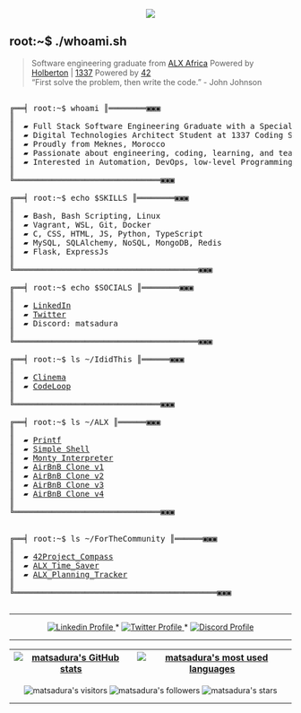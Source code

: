 </p>
<p align="center">  
<img src ="https://github.com/Matsadura/Matsadura/assets/132571698/3164b9dd-4f66-432c-a309-643e262524ee">
</p>

## root:~$ ./whoami.sh
>  Software engineering graduate from [ALX Africa](https://www.alxafrica.com/) Powered by [Holberton](https://www.holbertonschool.com/) | [1337](https://1337.ma/en/) Powered by [42](https://www.42network.org/) \
>  “First solve the problem, then write the code.” - John Johnson 



<pre>

╔══╡ root:~$ whoami ║════════▣▣▣
║
║  ▰ Full Stack Software Engineering Graduate with a Specialization in Backend from ALX Africa
║  ▰ Digital Technologies Architect Student at 1337 Coding School - UM6P
║  ▰ Proudly from Meknes, Morocco
║  ▰ Passionate about engineering, coding, learning, and teaching
║  ▰ Interested in Automation, DevOps, low-level Programming and Networking
║
╚═══════════════════════════════▣▣▣

╔══╡ root:~$ echo $SKILLS ║════════▣▣▣
║
║  ▰ Bash, Bash Scripting, Linux
║  ▰ Vagrant, WSL, Git, Docker
║  ▰ C, CSS, HTML, JS, Python, TypeScript 
║  ▰ MySQL, SQLAlchemy, NoSQL, MongoDB, Redis
║  ▰ Flask, ExpressJs
║
╚═══════════════════════════════════════▣▣▣

╔══╡ root:~$ echo $SOCIALS ║════════▣▣▣
║
║  ▰ <a href="https://www.linkedin.com/in/zidane-zaoui/">LinkedIn</a>
║  ▰ <a href="https://twitter.com/IamZidanee">Twitter</a>
║  ▰ Discord: matsadura
║
╚═══════════════════════════════════════▣▣▣

╔══╡ root:~$ ls ~/IdidThis ║══════▣▣▣
║
║  ▰ <a href="https://github.com/Matsadura/Clinema">Clinema</a>
║  ▰ <a href="https://github.com/Matsadura/CodeLoop">CodeLoop</a>
║
╚═══════════════════════════════▣▣▣

╔══╡ root:~$ ls ~/ALX ║══════▣▣▣
║
║  ▰ <a href="https://github.com/Matsadura/printf">Printf</a>
║  ▰ <a href="https://github.com/Matsadura/simple_shell">Simple Shell</a>
║  ▰ <a href="https://github.com/Matsadura/monty">Monty Interpreter</a>
║  ▰ <a href="https://github.com/Matsadura/AirBnB_clone">AirBnB Clone v1</a>
║  ▰ <a href="https://github.com/Matsadura/AirBnB_clone_v2">AirBnB Clone v2</a>
║  ▰ <a href="https://github.com/Matsadura/AirBnB_clone_v3">AirBnB Clone v3</a>
║  ▰ <a href="https://github.com/Matsadura/AirBnB_clone_v4">AirBnB Clone v4</a>
║
╚═══════════════════════════════▣▣▣


╔══╡ root:~$ ls ~/ForTheCommunity ║══════▣▣▣
║
║  ▰ <a href="https://github.com/Matsadura/42Project_compass">42Project_Compass</a>
║  ▰ <a href="https://github.com/Matsadura/ALX_Time_Saver">ALX_Time_Saver</a>
║  ▰ <a href="https://github.com/Matsadura/ALX_Holberton-Planning-Tracker">ALX_Planning_Tracker</a>
║
╚═══════════════════════════════════════════▣▣▣

</pre>

--------------

<p align="center">
    <a href="https://www.linkedin.com/in/zidane-zaoui/">
        <img alt="Linkedin Profile" src="https://img.shields.io/badge/-Linkedin-0072b1?style=flat&logo=Linkedin&logoColor=white&link=https://www.linkedin.com/in/zidane-zaoui/" />
    </a>
    <span> * </span>
    <a href="https://twitter.com/IamZidanee">
        <img alt="Twitter Profile" src="https://img.shields.io/badge/-Twitter-0072b1?style=flat&logo=Twitter&logoColor=white&link=https://twitter.com/IamZidanee&color=1DA1F2" />
    </a>
    <span> * </span>
    <a href="https://discordapp.com/users/921320842040848394">
        <img alt="Discord Profile" src="https://img.shields.io/badge/-Discord-0072b1?style=flat&logo=Discord&logoColor=white&link=https://discordapp.com/users/921320842040848394&color=7289da" />
    </a>

</p>

---------------
| [![matsadura's GitHub stats](https://github-readme-stats.vercel.app/api?username=matsadura&count_private=true&show_icons=true&hide=issues&hide_border=true&theme=dark)](https://github.com/matsadura?tab=repositories) | [![matsadura's most used languages](https://github-readme-stats.vercel.app/api/top-langs/?username=matsadura&layout=compact&hide_border=true&theme=dark)](https://github.com/matsadura?tab=repositories) |
|:-:|:-:|

<p align="center">
	<img alt="matsadura's visitors" src="https://komarev.com/ghpvc/?username=matsadura&color=8c36db&style=flat&label=visitors" />
	<img alt="matsadura's followers" src="https://img.shields.io/github/followers/matsadura?color=blueviolet" />
	<img alt="matsadura's stars" src="https://img.shields.io/github/stars/matsadura?color=blueviolet" />
</p>

---------------
